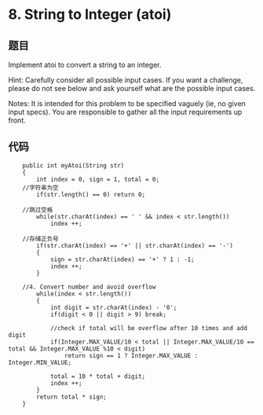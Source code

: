 # 8. String to Integer (atoi)

## 题目
Implement atoi to convert a string to an integer.

Hint: Carefully consider all possible input cases. If you want a challenge, please do not see below and ask yourself what are the possible input cases.

Notes: It is intended for this problem to be specified vaguely (ie, no given input specs). You are responsible to gather all the input requirements up front.
## 代码

	
    	public int myAtoi(String str) 
		{
    		int index = 0, sign = 1, total = 0;
    	//字符串为空
    		if(str.length() == 0) return 0;

    	//跳过空格
    		while(str.charAt(index) == ' ' && index < str.length())
        		index ++;

    	//存储正负号
    		if(str.charAt(index) == '+' || str.charAt(index) == '-')
			{
        		sign = str.charAt(index) == '+' ? 1 : -1;
        		index ++;
    		}

    	//4. Convert number and avoid overflow
    		while(index < str.length())
			{
        		int digit = str.charAt(index) - '0';
        		if(digit < 0 || digit > 9) break;

        		//check if total will be overflow after 10 times and add digit
        		if(Integer.MAX_VALUE/10 < total || Integer.MAX_VALUE/10 == total && Integer.MAX_VALUE %10 < digit)
            		return sign == 1 ? Integer.MAX_VALUE : Integer.MIN_VALUE;

        		total = 10 * total + digit;
        		index ++;
    		}
    		return total * sign;
		}
	

